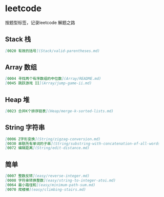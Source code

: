 # leetcode
按题型标签，记录leetcode 解题之路

## Stack 栈
```markdown
[0020 有效的括号](Stack/valid-parentheses.md)
```
## Array 数组
```markdown
[0004 寻找两个有序数组的中位数](Array/README.md)
[0045 跳跃游戏 II](Array/jump-game-ii.md)
```

## Heap 堆

```markdown
[0023 合并K个排序链表](Heap/merge-k-sorted-lists.md)
```

## String 字符串

```markdown
[0006 Z字形变换](String/zigzag-conversion.md)
[0030 串联所有单词的子串](String/substring-with-concatenation-of-all-words.md)
[0072 编辑距离](String/edit-distance.md)
```

## 简单

```markdown
[0007 整数反转](easy/reverse-integer.md)
[0008 字符串转换整数](easy/string-to-integer-atoi.md)
[0064 最小路径和](easy/minimum-path-sum.md)
[0070 爬楼梯](easy/climbing-stairs.md)
```

